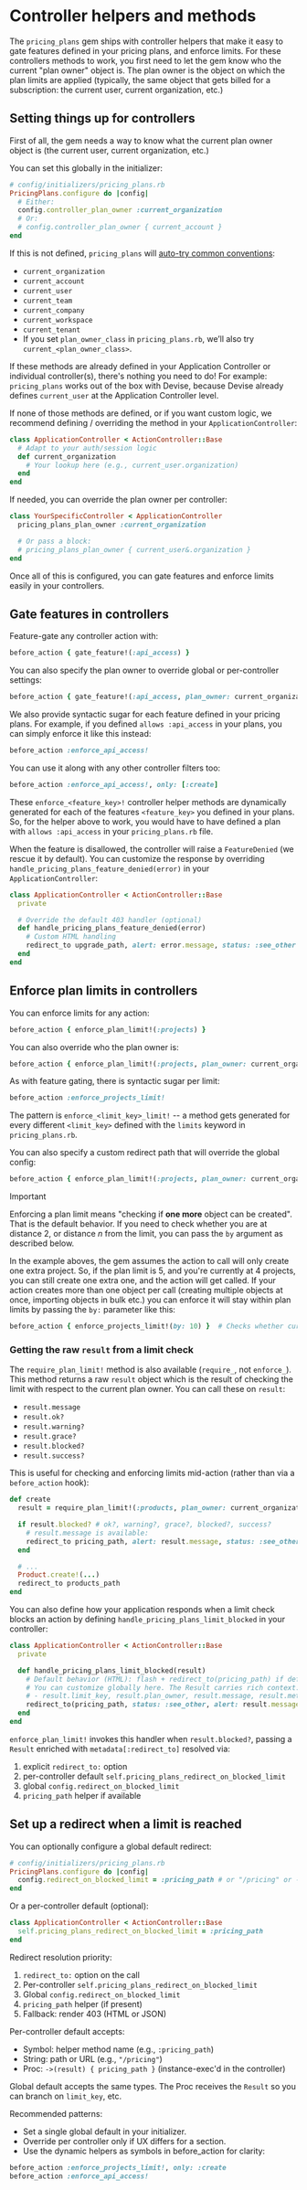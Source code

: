 
# Controller helpers and methods

The `pricing_plans` gem ships with controller helpers that make it easy to gate features defined in your pricing plans, and enforce limits. For these controllers methods to work, you first need to let the gem know who the current "plan owner" object is. The plan owner is the object on which the plan limits are applied (typically, the same object that gets billed for a subscription: the current user, current organization, etc.)

## Setting things up for controllers

First of all, the gem needs a way to know what the current plan owner object is (the current user, current organization, etc.)

You can set this globally in the initializer:
```ruby
# config/initializers/pricing_plans.rb
PricingPlans.configure do |config|
  # Either:
  config.controller_plan_owner :current_organization
  # Or:
  # config.controller_plan_owner { current_account }
end
```

If this is not defined, `pricing_plans` will [auto-try common conventions](/lib/pricing_plans/controller_guards.rb):
- `current_organization`
- `current_account`
- `current_user`
- `current_team`
- `current_company`
- `current_workspace`
- `current_tenant`
- If you set `plan_owner_class` in `pricing_plans.rb`, we’ll also try `current_<plan_owner_class>`.

If these methods are already defined in your Application Controller or individual controller(s), there's nothing you need to do! For example: `pricing_plans` works out of the box with Devise, because Devise already defines `current_user` at the Application Controller level.

If none of those methods are defined, or if you want custom logic, we recommend defining / overriding the method in your `ApplicationController`:
```ruby
class ApplicationController < ActionController::Base
  # Adapt to your auth/session logic
  def current_organization
    # Your lookup here (e.g., current_user.organization)
  end
end
```

If needed, you can override the plan owner per controller:
```ruby
class YourSpecificController < ApplicationController
  pricing_plans_plan_owner :current_organization

  # Or pass a block:
  # pricing_plans_plan_owner { current_user&.organization }
end
```

Once all of this is configured, you can gate features and enforce limits easily in your controllers.

## Gate features in controllers

Feature-gate any controller action with:

```ruby
before_action { gate_feature!(:api_access) }
```

You can also specify the plan owner to override global or per-controller settings:

```ruby
before_action { gate_feature!(:api_access, plan_owner: current_organization) }
```

We also provide syntactic sugar for each feature defined in your pricing plans. For example, if you defined `allows :api_access` in your plans, you can simply enforce it like this instead:

```ruby
before_action :enforce_api_access!
```

You can use it along with any other controller filters too:

```ruby
before_action :enforce_api_access!, only: [:create]
```

These `enforce_<feature_key>!` controller helper methods are dynamically generated for each of the features `<feature_key>` you defined in your plans. So, for the helper above to work, you would have to have defined a plan with `allows :api_access` in your `pricing_plans.rb` file.

When the feature is disallowed, the controller will raise a `FeatureDenied` (we rescue it by default). You can customize the response by overriding `handle_pricing_plans_feature_denied(error)` in your `ApplicationController`:

```ruby
class ApplicationController < ActionController::Base
  private

  # Override the default 403 handler (optional)
  def handle_pricing_plans_feature_denied(error)
    # Custom HTML handling
    redirect_to upgrade_path, alert: error.message, status: :see_other
  end
end
```

## Enforce plan limits in controllers

You can enforce limits for any action:

```ruby
before_action { enforce_plan_limit!(:projects) }
```

You can also override who the plan owner is:

```ruby
before_action { enforce_plan_limit!(:projects, plan_owner: current_organization) }
```

As with feature gating, there is syntactic sugar per limit:

```ruby
before_action :enforce_projects_limit!
```

The pattern is `enforce_<limit_key>_limit!` -- a method gets generated for every different `<limit_key>` defined with the `limits` keyword in `pricing_plans.rb`.


You can also specify a custom redirect path that will override the global config:
```ruby
before_action { enforce_plan_limit!(:projects, plan_owner: current_organization, redirect_to: pricing_path) }
```

> [!IMPORTANT]
> Enforcing a plan limit means "checking if **one more** object can be created". That is the default behavior. If you need to check whether you are at distance 2, or distance _n_ from the limit, you can pass the `by` argument as described below.

In the example aboves, the gem assumes the action to call will only create one extra project. So, if the plan limit is 5, and you're currently at 4 projects, you can still create one extra one, and the action will get called. If your action creates more than one object per call (creating multiple objects at once, importing objects in bulk etc.) you can enforce it will stay within plan limits by passing the `by:` parameter like this:

```ruby
before_action { enforce_projects_limit!(by: 10) }  # Checks whether current_organization can create 10 more projects within its plan limits
```

### Getting the raw `result` from a limit check

The `require_plan_limit!` method is also available (`require_`, not `enforce_`). This method returns a raw `result` object which is the result of checking the limit with respect to the current plan owner. You can call these on `result`:
- `result.message`
- `result.ok?`
- `result.warning?`
- `result.grace?`
- `result.blocked?`
- `result.success?`

This is useful for checking and enforcing limits mid-action (rather than via a `before_action` hook):

```ruby
def create
  result = require_plan_limit!(:products, plan_owner: current_organization, by: 1)

  if result.blocked? # ok?, warning?, grace?, blocked?, success?
    # result.message is available:
    redirect_to pricing_path, alert: result.message, status: :see_other and return
  end

  # ...
  Product.create!(...)
  redirect_to products_path
end
```

You can also define how your application responds when a limit check blocks an action by defining `handle_pricing_plans_limit_blocked` in your controller:

```ruby
class ApplicationController < ActionController::Base
  private

  def handle_pricing_plans_limit_blocked(result)
    # Default behavior (HTML): flash + redirect_to(pricing_path) if defined; else render 403
    # You can customize globally here. The Result carries rich context:
    # - result.limit_key, result.plan_owner, result.message, result.metadata
    redirect_to(pricing_path, status: :see_other, alert: result.message)
  end
end
```

`enforce_plan_limit!` invokes this handler when `result.blocked?`, passing a `Result` enriched with `metadata[:redirect_to]` resolved via:
  1. explicit `redirect_to:` option
  2. per-controller default `self.pricing_plans_redirect_on_blocked_limit`
  3. global `config.redirect_on_blocked_limit`
  4. `pricing_path` helper if available


## Set up a redirect when a limit is reached

You can optionally configure a global default redirect:

```ruby
# config/initializers/pricing_plans.rb
PricingPlans.configure do |config|
  config.redirect_on_blocked_limit = :pricing_path # or "/pricing" or ->(result) { pricing_path }
end
```

Or a per-controller default (optional):

```ruby
class ApplicationController < ActionController::Base
  self.pricing_plans_redirect_on_blocked_limit = :pricing_path
end
```

Redirect resolution priority:
1) `redirect_to:` option on the call
2) Per-controller `self.pricing_plans_redirect_on_blocked_limit`
3) Global `config.redirect_on_blocked_limit`
4) `pricing_path` helper (if present)
5) Fallback: render 403 (HTML or JSON)

Per-controller default accepts:
- Symbol: helper method name (e.g., `:pricing_path`)
- String: path or URL (e.g., `"/pricing"`)
- Proc: `->(result) { pricing_path }` (instance-exec'd in the controller)

Global default accepts the same types. The Proc receives the `Result` so you can branch on `limit_key`, etc.

Recommended patterns:
- Set a single global default in your initializer.
- Override per controller only if UX differs for a section.
- Use the dynamic helpers as symbols in before_action for clarity:
```ruby
before_action :enforce_projects_limit!, only: :create
before_action :enforce_api_access!
```

